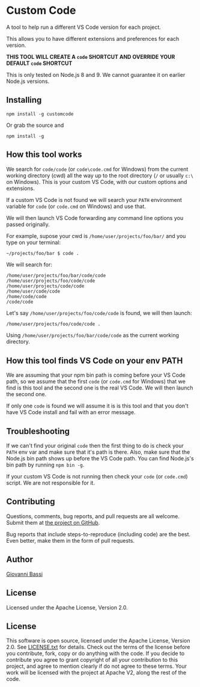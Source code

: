 # Custom Code

A tool to help run a different VS Code version for each project.

This allows you to have different extensions and preferences for each version.

**THIS TOOL WILL CREATE A `code` SHORTCUT AND OVERRIDE YOUR DEFAULT `code` SHORTCUT**

This is only tested on Node.js 8 and 9. We cannot guarantee it on earlier
Node.js versions.

Installing
-----------------------

```shell
npm install -g customcode
```

Or grab the source and

```shell
npm install -g
```

How this tool works
-----------------------

We search  for `code/code` (or `code\code.cmd` for Windows) from the current
working directory (cwd) all the way up to the root directory (`/` or usually
`c:\` on Windows). This is your custom VS Code, with our custom options and
extensions.

If a custom VS Code is not found we will search your `PATH` environment variable
for `code` (or `code.cmd` on Windows) and use that.

We will then launch VS Code forwarding any command line options you passed
originally.

For example, supose your cwd is `/home/user/projects/foo/bar/` and you type on
your terminal:

```bash
~/projects/foo/bar $ code .
```

We will search for:

```
/home/user/projects/foo/bar/code/code
/home/user/projects/foo/code/code
/home/user/projects/code/code
/home/user/code/code
/home/code/code
/code/code
```

Let's say `/home/user/projects/foo/code/code` is found, we will then launch:

```
/home/user/projects/foo/code/code .
```

Using `/home/user/projects/foo/bar/code/code` as the current working directory.

How this tool finds VS Code on your env PATH
------------

We are assuming that your npm bin path is coming before your VS Code path, so we
assume that the first `code` (or `code.cmd` for Windows) that we find is this
tool and the second one is the real VS Code. We will then launch the second one.

If only one `code` is found we will assume it is is this tool and that you don't
have VS Code install and fail with an error message.

Troubleshooting
------------

If we can't find your original `code` then the first thing to do is check your
`PATH` env var and make sure that it's path is there. Also, make sure that the
Node.js bin path shows up before the VS Code path. You can find Node.js's bin
path by running `npm bin -g`.

If your custom VS Code is not running then check your `code` (or `code.cmd`)
script. We are not responsible for it.

Contributing
------------

Questions, comments, bug reports, and pull requests are all welcome.  Submit
them at [the project on GitHub](https://github.com/giggio/customcode).

Bug reports that include steps-to-reproduce (including code) are the best. Even
better, make them in the form of pull requests.

Author
------

[Giovanni Bassi](https://github.com/giggio)

License
-------

Licensed under the Apache License, Version 2.0.

## License

This software is open source, licensed under the Apache License, Version 2.0.
See [LICENSE.txt](https://github.com/giggio/customcode/blob/master/LICENSE.txt)
for details. Check out the terms of the license before you contribute, fork,
copy or do anything with the code. If you decide to contribute you agree to
grant copyright of all your contribution to this project, and agree to mention
clearly if do not agree to these terms. Your work will be licensed with the
project at Apache V2, along the rest of the code.
